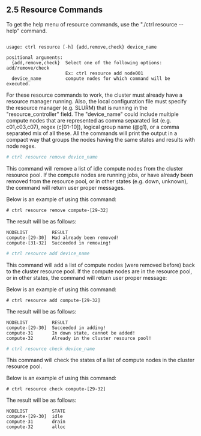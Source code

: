## 2.5 Resource Commands
To get the help menu of resource commands, use the "./ctrl resource --help" command.
```

usage: ctrl resource [-h] {add,remove,check} device_name

positional arguments:
  {add,remove,check}  Select one of the following options: add/remove/check
                      Ex: ctrl resource add node001
  device_name         compute nodes for which command will be executed.

```
For these resource commands to work, the cluster must already have a resource manager running. Also, the local configuration file must specify the resource manager (e.g. SLURM) that is running in the "resource_controller" field.
The "device_name" could include multiple compute nodes that are represented as comma separated list (e.g. c01,c03,c07), regex (c[01-10]), logical group name (@g1), or a comma separated mix of all these.
All the commands will print the output in a compact way that groups the nodes having the same states and results with node regex.


```bash
# ctrl resource remove device_name
```
This command will remove a list of idle compute nodes from the cluster resource pool. If the compute nodes are running jobs, or have already been removed from the resource pool, or in other states (e.g. down, unknown), the command will return user proper messages.

Below is an example of using this command:

```
# ctrl resource remove compute-[29-32]
```
The result will be as follows:

```
NODELIST         RESULT
compute-[29-30]  Had already been removed!
compute-[31-32]  Succeeded in removing!
```

```bash
# ctrl resource add device_name
```
This command will add a list of compute nodes (were removed before) back to the cluster resource pool. If the compute nodes are in the resource pool, or in other states, the command will return user proper message:

Below is an example of using this command:

```
# ctrl resource add compute-[29-32]
```
The result will be as follows:

```
NODELIST         RESULT
compute-[29-30]  Succeeded in adding!
compute-31       In down state, cannot be added!
compute-32       Already in the cluster resource pool!
```

```bash
# ctrl resource check device_name
```
This command will check the states of a list of compute nodes in the cluster resource pool.

Below is an example of using this command:

```
# ctrl resource check compute-[29-32]
```
The result will be as follows:

```
NODELIST         STATE
compute-[29-30]  idle
compute-31       drain
compute-32       alloc
```
